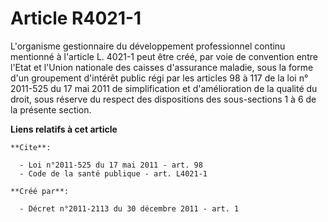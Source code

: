 # Article R4021-1

L'organisme gestionnaire du développement professionnel continu mentionné à l'article L. 4021-1 peut être créé, par voie de
convention entre l'Etat et l'Union nationale des caisses d'assurance maladie, sous la forme d'un groupement d'intérêt public
régi par les articles 98 à 117 de la loi n° 2011-525 du 17 mai 2011 de simplification et d'amélioration de la qualité du
droit, sous réserve du respect des dispositions des sous-sections 1 à 6 de la présente section.

**Liens relatifs à cet article**

	**Cite**:

	  - Loi n°2011-525 du 17 mai 2011 - art. 98
	  - Code de la santé publique - art. L4021-1

	**Créé par**:

	  - Décret n°2011-2113 du 30 décembre 2011 - art. 1
